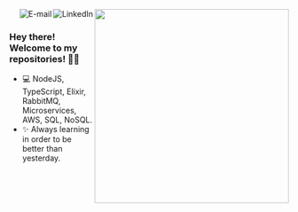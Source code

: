 
<img align="right" src="https://i.imgur.com/P2eHx9l.png" width="350"/>

<a href="https://www.linkedin.com/in/leonardo-gottardi-b377781a3/">
<img align="right" alt="LinkedIn" src="https://img.shields.io/badge/-Leonardo%20Gottardi-purple"/>
</a>

<a href="mailto:leomgottardi@gmail.com">
<img align="right" alt="E-mail" src="https://img.shields.io/badge/-Contact%20%20%20me-blue"/>
</a>

<br/>

### Hey there! Welcome to my repositories! 👋🚀

- 💻 NodeJS, TypeScript, Elixir, RabbitMQ, Microservices, AWS, SQL, NoSQL.
- ✨ Always learning in order to be better than yesterday.
